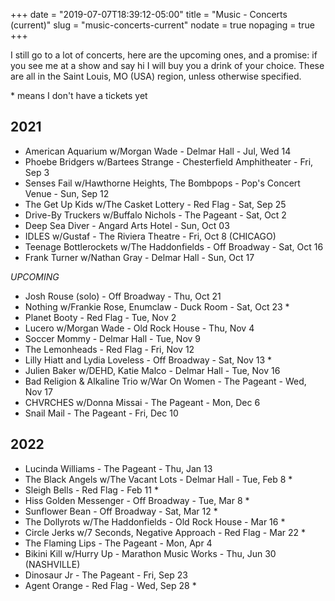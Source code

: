 +++
date = "2019-07-07T18:39:12-05:00"
title = "Music - Concerts (current)"
slug = "music-concerts-current"
nodate = true
nopaging = true
+++

I still go to a lot of concerts, here are the upcoming ones, and a promise: if you see me at a show and say hi I will buy you a drink of your choice. These are all in the Saint Louis, MO (USA) region, unless otherwise specified. 

\* means I don't have a tickets yet

## 2021

* American Aquarium w/Morgan Wade - Delmar Hall - Jul, Wed 14
* Phoebe Bridgers w/Bartees Strange - Chesterfield Amphitheater - Fri, Sep 3
* Senses Fail w/Hawthorne Heights, The Bombpops - Pop's Concert Venue - Sun, Sep 12
* The Get Up Kids w/The Casket Lottery - Red Flag - Sat, Sep 25
* Drive-By Truckers w/Buffalo Nichols - The Pageant - Sat, Oct 2
* Deep Sea Diver - Angard Arts Hotel - Sun, Oct 03
* IDLES w/Gustaf - The Riviera Theatre - Fri, Oct 8 (CHICAGO)
* Teenage Bottlerockets w/The Haddonfields - Off Broadway - Sat, Oct 16
* Frank Turner w/Nathan Gray - Delmar Hall - Sun, Oct 17

_UPCOMING_

* Josh Rouse (solo) - Off Broadway - Thu, Oct 21
* Nothing w/Frankie Rose, Enumclaw - Duck Room - Sat, Oct 23 *
* Planet Booty - Red Flag - Tue, Nov 2
* Lucero w/Morgan Wade - Old Rock House - Thu, Nov 4
* Soccer Mommy - Delmar Hall - Tue, Nov 9
* The Lemonheads - Red Flag - Fri, Nov 12
* Lilly Hiatt and Lydia Loveless - Off Broadway - Sat, Nov 13 *
* Julien Baker w/DEHD, Katie Malco - Delmar Hall - Tue, Nov 16
* Bad Religion & Alkaline Trio w/War On Women - The Pageant - Wed, Nov 17
* CHVRCHES w/Donna Missai - The Pageant - Mon, Dec 6
* Snail Mail - The Pageant - Fri, Dec 10

## 2022

* Lucinda Williams - The Pageant - Thu, Jan 13
* The Black Angels w/The Vacant Lots - Delmar Hall - Tue, Feb 8 *
* Sleigh Bells - Red Flag - Feb 11 *
* Hiss Golden Messenger - Off Broadway - Tue, Mar 8 *
* Sunflower Bean - Off Broadway - Sat, Mar 12 *
* The Dollyrots w/The Haddonfields - Old Rock House - Mar 16 *
* Circle Jerks w/7 Seconds, Negative Approach - Red Flag - Mar 22 *
* The Flaming Lips - The Pageant - Mon, Apr 4
* Bikini Kill w/Hurry Up - Marathon Music Works - Thu, Jun 30 (NASHVILLE)
* Dinosaur Jr - The Pageant - Fri, Sep 23
* Agent Orange - Red Flag - Wed, Sep 28 *


